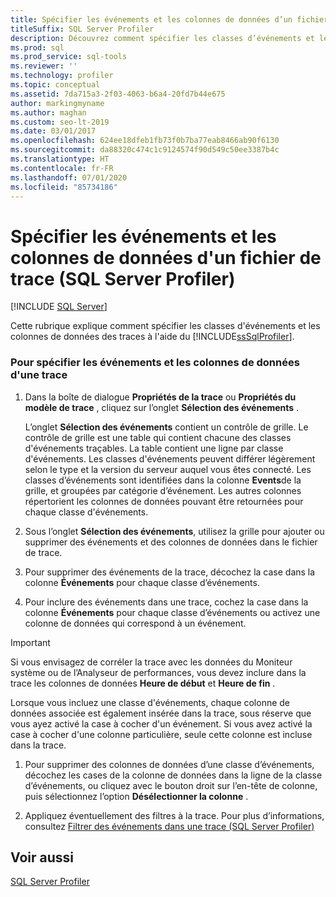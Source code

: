 ```yaml
---
title: Spécifier les événements et les colonnes de données d’un fichier de trace
titleSuffix: SQL Server Profiler
description: Découvrez comment spécifier les classes d’événements et les colonnes de données que SQL Server Profiler comprend lorsqu’il capture des données d’événement dans des traces.
ms.prod: sql
ms.prod_service: sql-tools
ms.reviewer: ''
ms.technology: profiler
ms.topic: conceptual
ms.assetid: 7da715a3-2f03-4063-b6a4-20fd7b44e675
author: markingmyname
ms.author: maghan
ms.custom: seo-lt-2019
ms.date: 03/01/2017
ms.openlocfilehash: 624ee18dfeb1fb73f0b7ba77eab8466ab90f6130
ms.sourcegitcommit: da88320c474c1c9124574f90d549c50ee3387b4c
ms.translationtype: HT
ms.contentlocale: fr-FR
ms.lasthandoff: 07/01/2020
ms.locfileid: "85734186"
---
```

# <a name="specify-events-and-data-columns-for-a-trace-file-sql-server-profiler"></a>Spécifier les événements et les colonnes de données d'un fichier de trace (SQL Server Profiler)

 [!INCLUDE [SQL Server](../../includes/applies-to-version/sqlserver.md)]

Cette rubrique explique comment spécifier les classes d'événements et les colonnes de données des traces à l'aide du [!INCLUDE[ssSqlProfiler](../../includes/sssqlprofiler-md.md)].  
  
### <a name="to-specify-events-and-data-columns-for-a-trace"></a>Pour spécifier les événements et les colonnes de données d'une trace  
  
1.  Dans la boîte de dialogue **Propriétés de la trace** ou **Propriétés du modèle de trace** , cliquez sur l’onglet **Sélection des événements** .  
  
     L’onglet **Sélection des événements** contient un contrôle de grille. Le contrôle de grille est une table qui contient chacune des classes d'événements traçables. La table contient une ligne par classe d'événements. Les classes d'événements peuvent différer légèrement selon le type et la version du serveur auquel vous êtes connecté. Les classes d’événements sont identifiées dans la colonne **Events**de la grille, et groupées par catégorie d’événement. Les autres colonnes répertorient les colonnes de données pouvant être retournées pour chaque classe d'événements.  
  
2.  Sous l’onglet **Sélection des événements**, utilisez la grille pour ajouter ou supprimer des événements et des colonnes de données dans le fichier de trace.  
  
3.  Pour supprimer des événements de la trace, décochez la case dans la colonne **Événements** pour chaque classe d’événements.  
  
4.  Pour inclure des événements dans une trace, cochez la case dans la colonne **Événements** pour chaque classe d’événements ou activez une colonne de données qui correspond à un événement.  
  
> [!IMPORTANT]  
>  Si vous envisagez de corréler la trace avec les données du Moniteur système ou de l’Analyseur de performances, vous devez inclure dans la trace les colonnes de données **Heure de début** et **Heure de fin** .  
  
 Lorsque vous incluez une classe d'événements, chaque colonne de données associée est également insérée dans la trace, sous réserve que vous ayez activé la case à cocher d'un événement. Si vous avez activé la case à cocher d'une colonne particulière, seule cette colonne est incluse dans la trace.  
  
1.  Pour supprimer des colonnes de données d’une classe d’événements, décochez les cases de la colonne de données dans la ligne de la classe d’événements, ou cliquez avec le bouton droit sur l’en-tête de colonne, puis sélectionnez l’option **Désélectionner la colonne** .  
  
2.  Appliquez éventuellement des filtres à la trace. Pour plus d’informations, consultez [Filtrer des événements dans une trace &#40;SQL Server Profiler&#41;](../../tools/sql-server-profiler/filter-events-in-a-trace-sql-server-profiler.md)  
  
## <a name="see-also"></a>Voir aussi  
 [SQL Server Profiler](../../tools/sql-server-profiler/sql-server-profiler.md)  
  
  
